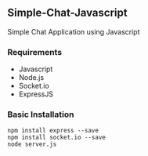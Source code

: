 ## Simple-Chat-Javascript
Simple Chat Application using Javascript

### Requirements
* Javascript
* Node.js
* Socket.io
* ExpressJS

### Basic Installation
```
npm install express --save
npm install socket.io --save
node server.js

```
